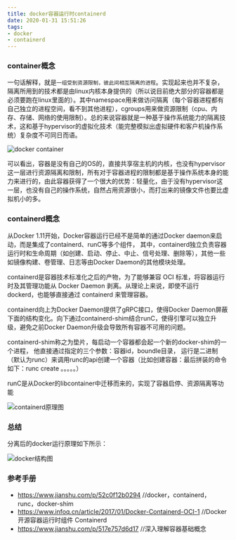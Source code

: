```yaml
---
title: docker容器运行时containerd
date: 2020-01-31 15:51:26
tags:
- docker
- containerd
---
```


### container概念

一句话解释，就是`一组受到资源限制，彼此间相互隔离的进程`。实现起来也并不复杂，隔离所用到的技术都是由linux内核本身提供的（所以说目前绝大部分的容器都是必须要跑在linux里面的）。其中namespace用来做访问隔离（每个容器进程都有自己独立的进程空间，看不到其他进程），cgroups用来做资源限制（cpu、内存、存储、网络的使用限制）。总的来说容器就是一种基于操作系统能力的隔离技术，这和基于hypervisor的虚拟化技术（能完整模拟出虚拟硬件和客户机操作系统）复杂度不可同日而语。

![docker container](https://upload-images.jianshu.io/upload_images/14871146-b3bbac53379514ac.png)

可以看出，容器是没有自己的OS的，直接共享宿主机的内核，也没有hypervisor这一层进行资源隔离和限制，所有对于容器进程的限制都是基于操作系统本身的能力来进行的，由此容器获得了一个很大的优势：轻量化，由于没有hypervisor这一层，也没有自己的操作系统，自然占用资源很小，而打出来的镜像文件也要比虚拟机小的多。

### containerd概念

从Docker 1.11开始，Docker容器运行已经不是简单的通过Docker daemon来启动，而是集成了containerd、runC等多个组件， 其中，containerd独立负责容器运行时和生命周期（如创建、启动、停止、中止、信号处理、删除等），其他一些如镜像构建、卷管理、日志等由Docker Daemon的其他模块处理。

containerd是容器技术标准化之后的产物，为了能够兼容 OCI 标准，将容器运行时及其管理功能从 Docker Daemon 剥离。从理论上来说，即使不运行 dockerd，也能够直接通过 containerd 来管理容器。

containerd向上为Docker Daemon提供了gRPC接口，使得Docker Daemon屏蔽下面的结构变化。向下通过containerd-shim结合runC，使得引擎可以独立升级，避免之前Docker Daemon升级会导致所有容器不可用的问题。

containerd-shim称之为垫片，每启动一个容器都会起一个新的docker-shim的一个进程， 他直接通过指定的三个参数：容器id，boundle目录， 运行是二进制（默认为runc）来调用runc的api创建一个容器（比如创建容器：最后拼装的命令如下：runc create 。。。。。）

runC是从Docker的libcontainer中迁移而来的，实现了容器启停、资源隔离等功能

![containerd原理图](https://jiajunhuang.com/articles/img/containerd_architecture.png)

### 总结
分离后的docker运行原理如下所示：

![docker结构图](https://upload-images.jianshu.io/upload_images/8911567-a2909ee9253d3e1a.png)

### 参考手册
- https://www.jianshu.com/p/52c0f12b0294        //docker，containerd，runc，docker-shim
- https://www.infoq.cn/article/2017/01/Docker-Containerd-OCI-1   //Docker 开源容器运行时组件 Containerd
- https://www.jianshu.com/p/517e757d6d17        //深入理解容器基础概念